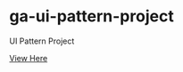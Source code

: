 # ga-ui-pattern-project
UI Pattern Project

[View Here](https://ehlee95.github.io/ga-ui-pattern-project/)
